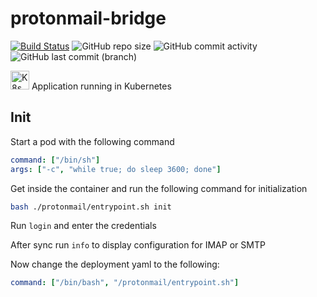 # protonmail-bridge

[![Build Status](https://drone.theautomation.nl/api/badges/theautomation/protonmail-bridge/status.svg)](https://drone.theautomation.nl/theautomation/protonmail-bridge)
![GitHub repo size](https://img.shields.io/github/repo-size/theautomation/protonmail-bridge?logo=Github)
![GitHub commit activity](https://img.shields.io/github/commit-activity/y/theautomation/protonmail-bridge?logo=github)
![GitHub last commit (branch)](https://img.shields.io/github/last-commit/theautomation/protonmail-bridge/main?logo=github)

<img src="https://github.com/theautomation/kubernetes-gitops/blob/main/assets/img/k8s.png?raw=true" alt="K8s" style="height: 30px; width:30px;"/>
Application running in Kubernetes

## Init

Start a pod with the following command

```yaml
command: ["/bin/sh"]
args: ["-c", "while true; do sleep 3600; done"]
```

Get inside the container and run the following command for initialization

```bash
bash ./protonmail/entrypoint.sh init
```

Run `login` and enter the credentials

After sync run `info` to display configuration for IMAP or SMTP

Now change the deployment yaml to the following:

```yaml
command: ["/bin/bash", "/protonmail/entrypoint.sh"]
```
